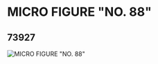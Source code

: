 # MICRO FIGURE "NO. 88"
## 73927
![MICRO FIGURE "NO. 88"](https://lc-www-live-s.legocdn.com/media/bricks/5/2/4656047.jpg)